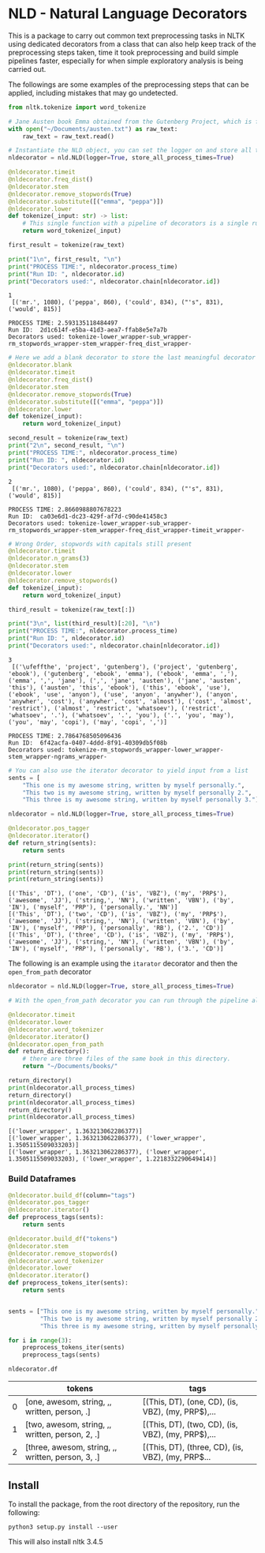 # NLD - Natural Language Decorators

This is a package to carry out common text preprocessing tasks in NLTK using dedicated decorators from a class that can also help keep track of the preprocessing steps taken, time it took preprocessing and build simple pipelines faster, especially for when simple exploratory analysis is being carried out.


The followings are some examples of the preprocessing steps that can be applied, including mistakes that may go undetected.

```python
from nltk.tokenize import word_tokenize

# Jane Austen book Emma obtained from the Gutenberg Project, which is for some weird reason banned in Italy.
with open("~/Documents/austen.txt") as raw_text:
    raw_text = raw_text.read()

# Instantiate the NLD object, you can set the logger on and store all the timings for each run if you want
nldecorator = nld.NLD(logger=True, store_all_process_times=True)

@nldecorator.timeit
@nldecorator.freq_dist()
@nldecorator.stem
@nldecorator.remove_stopwords(True)
@nldecorator.substitute([("emma", "peppa")])
@nldecorator.lower
def tokenize(_input: str) -> list:
    # This single function with a pipeline of decorators is a single run
    return word_tokenize(_input)

first_result = tokenize(raw_text)

print("1\n", first_result, "\n")
print("PROCESS TIME:", nldecorator.process_time)
print("Run ID: ", nldecorator.id)
print("Decorators used:", nldecorator.chain[nldecorator.id])
```
```
1
 [('mr.', 1080), ('peppa', 860), ('could', 834), ("'s", 831), ('would', 815)] 

PROCESS TIME: 2.593135118484497
Run ID:  2d1c614f-e5ba-41d3-aea7-ffab8e5e7a7b
Decorators used: tokenize-lower_wrapper-sub_wrapper-rm_stopwords_wrapper-stem_wrapper-freq_dist_wrapper-
```

```python
# Here we add a blank decorator to store the last meaningful decorator (timeit) in the chain attribute.
@nldecorator.blank
@nldecorator.timeit
@nldecorator.freq_dist()
@nldecorator.stem
@nldecorator.remove_stopwords(True)
@nldecorator.substitute([("emma", "peppa")])
@nldecorator.lower
def tokenize(_input):
    return word_tokenize(_input)

second_result = tokenize(raw_text)
print("2\n", second_result, "\n")
print("PROCESS TIME:", nldecorator.process_time)
print("Run ID: ", nldecorator.id)
print("Decorators used:", nldecorator.chain[nldecorator.id])
```

```
2
 [('mr.', 1080), ('peppa', 860), ('could', 834), ("'s", 831), ('would', 815)] 

PROCESS TIME: 2.8660988807678223
Run ID:  ca03e6d1-dc23-429f-af7d-c90de41458c3
Decorators used: tokenize-lower_wrapper-sub_wrapper-rm_stopwords_wrapper-stem_wrapper-freq_dist_wrapper-timeit_wrapper-
```

```python
# Wrong Order, stopwords with capitals still present
@nldecorator.timeit
@nldecorator.n_grams(3)
@nldecorator.stem
@nldecorator.lower
@nldecorator.remove_stopwords()
def tokenize(_input):
    return word_tokenize(_input)

third_result = tokenize(raw_text[:])

print("3\n", list(third_result)[:20], "\n")
print("PROCESS TIME:", nldecorator.process_time)
print("Run ID: ", nldecorator.id)
print("Decorators used:", nldecorator.chain[nldecorator.id])
```

```
3
 [('\ufeffthe', 'project', 'gutenberg'), ('project', 'gutenberg', 'ebook'), ('gutenberg', 'ebook', 'emma'), ('ebook', 'emma', ','), ('emma', ',', 'jane'), (',', 'jane', 'austen'), ('jane', 'austen', 'this'), ('austen', 'this', 'ebook'), ('this', 'ebook', 'use'), ('ebook', 'use', 'anyon'), ('use', 'anyon', 'anywher'), ('anyon', 'anywher', 'cost'), ('anywher', 'cost', 'almost'), ('cost', 'almost', 'restrict'), ('almost', 'restrict', 'whatsoev'), ('restrict', 'whatsoev', '.'), ('whatsoev', '.', 'you'), ('.', 'you', 'may'), ('you', 'may', 'copi'), ('may', 'copi', ',')] 

PROCESS TIME: 2.7864768505096436
Run ID:  6f42acfa-0407-4ddd-8f91-40309db5f08b
Decorators used: tokenize-rm_stopwords_wrapper-lower_wrapper-stem_wrapper-ngrams_wrapper-
```

```python
# You can also use the iterator decorator to yield input from a list
sents = [
    "This one is my awesome string, written by myself personally.",
    "This two is my awesome string, written by myself personally 2.",
    "This three is my awesome string, written by myself personally 3."]

nldecorator = nld.NLD(logger=True, store_all_process_times=True)

@nldecorator.pos_tagger
@nldecorator.iterator()
def return_string(sents):
    return sents

print(return_string(sents))
print(return_string(sents))
print(return_string(sents))
```

```
[('This', 'DT'), ('one', 'CD'), ('is', 'VBZ'), ('my', 'PRP$'), ('awesome', 'JJ'), ('string,', 'NN'), ('written', 'VBN'), ('by', 'IN'), ('myself', 'PRP'), ('personally.', 'NN')]
[('This', 'DT'), ('two', 'CD'), ('is', 'VBZ'), ('my', 'PRP$'), ('awesome', 'JJ'), ('string,', 'NN'), ('written', 'VBN'), ('by', 'IN'), ('myself', 'PRP'), ('personally', 'RB'), ('2.', 'CD')]
[('This', 'DT'), ('three', 'CD'), ('is', 'VBZ'), ('my', 'PRP$'), ('awesome', 'JJ'), ('string,', 'NN'), ('written', 'VBN'), ('by', 'IN'), ('myself', 'PRP'), ('personally', 'RB'), ('3.', 'CD')]
```

The following is an example using the `itarator` decorator and then the `open_from_path` decorator  

```python
nldecorator = nld.NLD(logger=True, store_all_process_times=True)

# With the open_from_path decorator you can run through the pipeline all the files from a given directory or a single file

@nldecorator.timeit
@nldecorator.lower
@nldecorator.word_tokenizer
@nldecorator.iterator()
@nldecorator.open_from_path
def return_directory():
    # there are three files of the same book in this directory.
    return "~/Documents/books/"

return_directory()
print(nldecorator.all_process_times)
return_directory()
print(nldecorator.all_process_times)
return_directory()
print(nldecorator.all_process_times)
```

```
[('lower_wrapper', 1.363213062286377)]
[('lower_wrapper', 1.363213062286377), ('lower_wrapper', 1.3505115509033203)]
[('lower_wrapper', 1.363213062286377), ('lower_wrapper', 1.3505115509033203), ('lower_wrapper', 1.2218332290649414)]
```

### Build Dataframes

```python
@nldecorator.build_df(column="tags")
@nldecorator.pos_tagger
@nldecorator.iterator()
def preprocess_tags(sents):
    return sents

@nldecorator.build_df("tokens")
@nldecorator.stem
@nldecorator.remove_stopwords()
@nldecorator.word_tokenizer
@nldecorator.lower
@nldecorator.iterator()
def preprocess_tokens_iter(sents):
    return sents


sents = ["This one is my awesome string, written by myself personally.", 
         "This two is my awesome string, written by myself personally 2.",
         "This three is my awesome string, written by myself personally 3."]

for i in range(3):
    preprocess_tokens_iter(sents)
    preprocess_tags(sents)

nldecorator.df
```


| 	| tokens | 	tags |
| --- | ------ | ----- |
| 0 	| [one, awesom, string, ,, written, person, .] |    [(This, DT), (one, CD), (is, VBZ), (my, PRP$),... |
| 1 	| [two, awesom, string, ,, written, person, 2, .] | [(This, DT), (two, CD), (is, VBZ), (my, PRP$),... |
| 2 	| [three, awesom, string, ,, written, person, 3, .] |   [(This, DT), (three, CD), (is, VBZ), (my, PRP$... |


## Install

To install the package, from the root directory of the repository, run the following:

`python3 setup.py install --user`

This will also install nltk 3.4.5